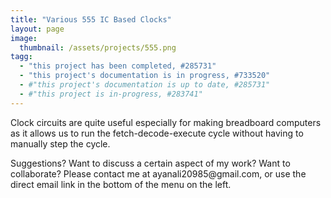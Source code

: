 ```yaml
---
title: "Various 555 IC Based Clocks"
layout: page
image:
  thumbnail: /assets/projects/555.png
tagg:
  - "this project has been completed, #285731"
  - "this project's documentation is in progress, #733520"
  - #"this project's documentation is up to date, #285731"
  - #"this project is in-progress, #283741"
---
```

Clock circuits are quite useful especially for making breadboard computers as it allows us to run the fetch-decode-execute cycle without having to manually step the cycle.

<div class="content-container" data-bg-image="/assets/images/chevron2.png">
    Suggestions? Want to discuss a certain aspect of my work? Want to collaborate? Please contact me at ayanali20985@gmail.com, or use the direct email link in the bottom of the menu on the left.
</div>